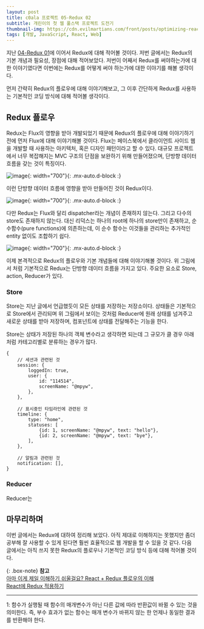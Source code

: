 ```yaml
---
layout: post
title: c0ala 프로젝트 05-Redux 02
subtitle: 개린이의 첫 웹 풀스택 프로젝트 도전기
thumbnail-img: https://cdn.evilmartians.com/front/posts/optimizing-react-virtual-dom-explained/cover-a1d5b40.png
tags: [개발, JavaScript, React, Web]
---
```


지난 [04-Redux 01](https://scw3812.github.io/2021-04-17-c0ala-project-04/)에 이어서 Redux에 대해 적어볼
것이다. 저번 글에서는 Redux의 기본 개념과 필요성, 장점에 대해 적어보았다. 저번이 어째서 Redux를 써야하는가에 
대한 이야기였다면 이번에는 Redux를 어떻게 써야 하는가에 대한 이야기를 해볼 생각이다.

먼저 간략히 Redux의 플로우에 대해 이야기해보고, 그 이후 간단하게 Redux를 사용하는 기본적인 코딩 방식에 대해
적어볼 생각이다.

## Redux 플로우

Redux는 Flux의 영향을 받아 개발되었기 때문에 Redux의 플로우에 대해 이야기하기 전에 먼저 Flux에 대해 이야기해볼 
것이다. Flux는 페이스북에서 클라이언트 사이드 웹을 개발할 때 사용하는 아키텍처, 혹은 디자인 패턴이라고 할 수 있다.
대규모 프로젝트에서 너무 복잡해지는 MVC 구조의 단점을 보완하기 위해 만들어졌으며, 단방향 데이터 흐름을 갖는 것이
특징이다.

![image](https://user-images.githubusercontent.com/49465188/115663274-3d51ad80-a37b-11eb-8fad-e81f212a67cf.png){: width="700"}{: .mx-auto.d-block :}

이런 단방향 데이터 흐름에 영향을 받아 만들어진 것이 Redux이다.

![image](https://user-images.githubusercontent.com/49465188/115663330-4f335080-a37b-11eb-9fcb-cbc1d14ad289.png){: width="700"}{: .mx-auto.d-block :}

다만 Redux는 Flux와 달리 dispatcher라는 개념이 존재하지 않는다. 그리고 다수의 store도 존재하지 않는다. 대신 리덕스는 
하나의 root에 하나의 store만이 존재하고, 순수함수(pure functions)에 의존하는데, 이 순수 함수는 이것들을 관리하는 
추가적인 entity 없이도 조합하기 쉽다.

![image](https://user-images.githubusercontent.com/49465188/115660244-b7cbfe80-a376-11eb-8ff5-539cac0ee9a0.png){: width="700"}{: .mx-auto.d-block :}

이제 본격적으로 Redux의 플로우와 기본 개념들에 대해 이야기해볼 것이다. 위 그림에서 처럼 기본적으로 Redux는 단방향 데이터
흐름을 가지고 있다. 주요한 요소로 Store, action, Reducer가 있다.

### Store

Store는 지난 글에서 언급했듯이 모든 상태를 저장하는 저장소이다. 상태들은 기본적으로 Store에서 관리되며 위 그림에서
보이는 것처럼 Reducer에 원래 상태를 넘겨주고 새로운 상태를 받아 저장하며, 컴포넌트에 상태를 전달해주는 기능을 한다.

Store는 상태가 저장된 하나의 객체 변수라고 생각하면 되는데 그 규모가 클 경우 아래처럼 카테고리별로 분류하는 경우가
많다.

```
{
    // 세션과 관련된 것
    session: {
        loggedIn: true,
        user: {
            id: "114514",
            screenName: "@mpyw",
        },
    },
    
    // 표시중인 타임라인에 관련된 것
    timeline: {
        type: "home",
        statuses: [
            {id: 1, screenName: "@mpyw", text: "hello"},
            {id: 2, screenName: "@mpyw", text: "bye"},
        ],
    },

    // 알림과 관련된 것
    notification: [],
}
```

### Reducer

Reducer는 

## 마무리하며

이번 글에서는 Redux에 대하여 정리해 보았다. 아직 제대로 이해하지는 못했지만 좀더 공부해 잘 사용할 수 있게 된다면
훨씬 효율적으로 웹 개발을 할 수 있을 것 같다. 다음 글에서는 아직 쓰지 못한 Redux의 플로우나 기본적인 코딩 방식 등에
대해 적어볼 것이다.

{: .box-note}
**참고**    
[아마 이게 제일 이해하기 쉬울걸요? React + Redux 플로우의 이해](https://medium.com/@ca3rot/%EC%95%84%EB%A7%88-%EC%9D%B4%EA%B2%8C-%EC%A0%9C%EC%9D%BC-%EC%9D%B4%ED%95%B4%ED%95%98%EA%B8%B0-%EC%89%AC%EC%9A%B8%EA%B1%B8%EC%9A%94-react-redux-%ED%94%8C%EB%A1%9C%EC%9A%B0%EC%9D%98-%EC%9D%B4%ED%95%B4-1585e911a0a6)  
[React에 Redux 적용하기](https://medium.com/@jsh901220/react%EC%97%90-redux-%EC%A0%81%EC%9A%A9%ED%95%98%EA%B8%B0-a8e6efd745c9)

---
<a name="footnote_1">1</a>: 함수가 실행될 때 함수의 매개변수가 아닌 다른 값에 따라 반환값이 바뀔 수 있는 것을 의미한다. 
즉, 부수 효과가 없는 함수는 매개 변수가 바뀌지 않는 한 언제나 동일한 결과를 반환해야 한다.

